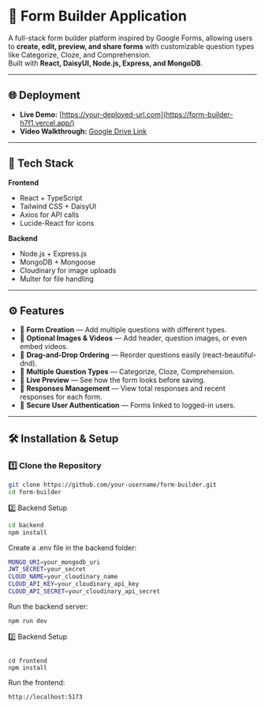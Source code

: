 # 📝 Form Builder Application

A full-stack form builder platform inspired by Google Forms, allowing users to **create, edit, preview, and share forms** with customizable question types like Categorize, Cloze, and Comprehension.  
Built with **React, DaisyUI, Node.js, Express, and MongoDB**.

---

## 🌐 Deployment

- **Live Demo:** [https://your-deployed-url.com](https://form-builder-h7f1.vercel.app/)  
- **Video Walkthrough:** [Google Drive Link](https://drive.google.com/drive/folders/1A3TJ_khBTSInDy_ii2cZTxxy-ZmEjc5A?usp=sharing)

---

## 🚀 Tech Stack

**Frontend**  
- React + TypeScript  
- Tailwind CSS + DaisyUI  
- Axios for API calls  
- Lucide-React for icons  

**Backend**  
- Node.js + Express.js  
- MongoDB + Mongoose  
- Cloudinary for image uploads  
- Multer for file handling  

---

## ⚙️ Features

- 🔹 **Form Creation** — Add multiple questions with different types.  
- 🔹 **Optional Images & Videos** — Add header, question images, or even embed videos.  
- 🔹 **Drag-and-Drop Ordering** — Reorder questions easily (react-beautiful-dnd).  
- 🔹 **Multiple Question Types** — Categorize, Cloze, Comprehension.  
- 🔹 **Live Preview** — See how the form looks before saving.  
- 🔹 **Responses Management** — View total responses and recent responses for each form.  
- 🔹 **Secure User Authentication** — Forms linked to logged-in users.  

---



## 🛠 Installation & Setup

### 1️⃣ Clone the Repository
```bash
git clone https://github.com/your-username/form-builder.git
cd form-builder

```
2️⃣ Backend Setup
```bash
cd backend
npm install

```
Create a .env file in the backend folder:
```bash
MONGO_URI=your_mongodb_uri
JWT_SECRET=your_secret
CLOUD_NAME=your_cloudinary_name
CLOUD_API_KEY=your_cloudinary_api_key
CLOUD_API_SECRET=your_cloudinary_api_secret

```
Run the backend server:
```bash
npm run dev
```
2️⃣ Backend Setup
```

cd frontend
npm install
```
Run the frontend:
```bash
http://localhost:5173
```


